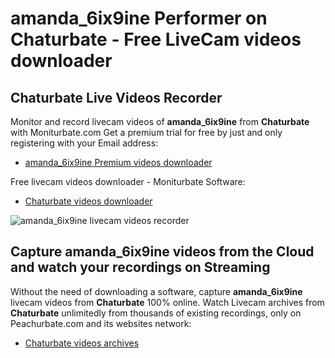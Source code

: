 # amanda_6ix9ine Performer on Chaturbate - Free LiveCam videos downloader

## Chaturbate Live Videos Recorder

Monitor and record livecam videos of **amanda_6ix9ine** from **Chaturbate** with Moniturbate.com
Get a premium trial for free by just and only registering with your Email address:
* [amanda_6ix9ine Premium videos downloader](https://moniturbate.com/request-demo-licence-key.html)

Free livecam videos downloader - Moniturbate Software:
* [Chaturbate videos downloader](https://moniturbate.com/moniturbate-download-software.html)

![amanda_6ix9ine livecam videos recorder](https://peachurnet.com/templates/moniturbate-software.png)


## Capture amanda_6ix9ine videos from the Cloud and watch your recordings on Streaming

Without the need of downloading a software, capture **amanda_6ix9ine** livecam videos from **Chaturbate** 100% online.
Watch Livecam archives from **Chaturbate** unlimitedly from thousands of existing recordings, only on Peachurbate.com and its websites network:
* [Chaturbate videos archives](https://peachurnet.com/)